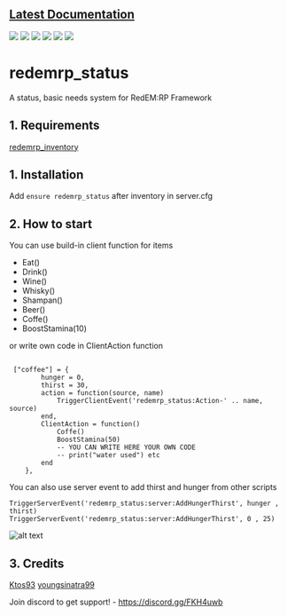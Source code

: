 ## [Latest Documentation](https://sinatra.gitbook.io/redemrp/ "Latest Documentation")
![](https://img.shields.io/github/stars/RedEM-RP/redemrp_status) ![](https://img.shields.io/github/forks/RedEM-RP/redemrp_status) ![](https://img.shields.io/github/tag/RedEM-RP/redemrp_status) ![](https://img.shields.io/github/release/RedEM-RP/redemrp_status) ![](https://img.shields.io/github/issues/RedEM-RP/redemrp_status) ![](https://img.shields.io/discord/648268213859254309)
# redemrp_status
A status, basic needs system for RedEM:RP Framework

## 1. Requirements

[redemrp_inventory](https://github.com/RedEM-RP/redemrp_inventory/)

## 1. Installation
Add ```ensure redemrp_status``` after inventory in server.cfg

## 2. How to start
You can use build-in client function for items
* Eat()
* Drink()
* Wine()
* Whisky()
* Shampan()
* Beer()
* Coffe()
* BoostStamina(10)
 
or write own code in ClientAction function

```

 ["coffee"] = {
        hunger = 0,
        thirst = 30,
        action = function(source, name)
            TriggerClientEvent('redemrp_status:Action-' .. name, source)
        end,
        ClientAction = function()
            Coffe()
            BoostStamina(50)
            -- YOU CAN WRITE HERE YOUR OWN CODE
            -- print("water used") etc
        end
    },

```
You can also use server event to add thirst and hunger from other scripts
```
TriggerServerEvent('redemrp_status:server:AddHungerThirst', hunger , thirst)
TriggerServerEvent('redemrp_status:server:AddHungerThirst', 0 , 25)
```


![alt text](https://i.imgur.com/Pfi4dAj.png)
## 3. Credits
[Ktos93](http://github.com/Ktos93)
[youngsinatra99](http://github.com/youngsinatra99)

Join discord to get support! - https://discord.gg/FKH4uwb
